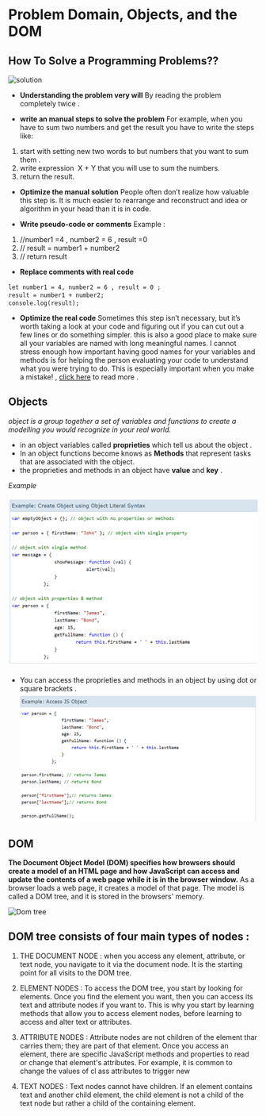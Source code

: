 # Problem Domain, Objects, and the DOM

## How To Solve a Programming Problems??

![solution](https://www.incimages.com/uploaded_files/image/1920x1080/getty_494278234_175211.jpg)


* **Understanding the problem very will**
By reading the problem completely twice .

* **write an manual steps to solve the problem**
For example, when you have to sum two numbers and get the result you have to write the steps like:
1. start with setting new two words to but numbers that you want to sum them .
2. write expression  X + Y that you will use to sum the numbers.
3. return the result.

* **Optimize the manual solution**
People often don’t realize how valuable this step is.  It is much easier to rearrange and reconstruct and idea or algorithm in your head than it is in code.

* **Write pseudo-code or comments**
Example :
1. //number1 =4 , number2 = 6 , result =0
2. // result = number1 + number2
3. // return result

* **Replace comments with real code**

```
let number1 = 4, number2 = 6 , result = 0 ;
result = number1 + number2;
console.log(result);

``` 

* **Optimize the real code**
Sometimes this step isn’t necessary, but it’s worth taking a look at your code and figuring out if you can cut out a few lines or do something simpler. this is also a good place to make sure all your variables are named with long meaningful names.  I cannot stress enough how important having good names for your variables and methods is for helping the person evaluating your code to understand what you were trying to do.  This is especially important when you make a mistake! , [click here](https://simpleprogrammer.com/understanding-the-problem-domain-is-the-hardest-part-of-programming) to read more .


## Objects
*object is a group together a set of variables and functions to create a modelling you would recognize in your real world.*

* in an object variables called **proprieties** which tell us about the object .
* In an object functions become knows as **Methods** that represent tasks that are associated with the object.
* the proprieties and methods in an object have **value** and **key** .

*Example*

![declare an object](decobject.png)

* You can access the proprieties and methods in an object by using dot or square brackets .
![Access js](Accessjsobject.png)

## DOM
**The Document Object Model (DOM) specifies how browsers should create a model of an HTML page and how JavaScript can access and update the contents of a web page while it is in the browser window.**
As a browser loads a web page, it creates a model of that page. The model is called a DOM tree, and it is stored in the browsers' memory.

![Dom tree](https://www.icloud.com.br/wp-content/uploads/2018/11/dom-na-pagina-web.png)
## DOM tree consists of four main types of nodes :

1. THE DOCUMENT NODE : when you access any element, attribute, or text node, you navigate to it via the document node. It is the starting point for all visits to the DOM tree.

2. ELEMENT NODES : To access the DOM tree, you start by looking for elements. Once you find the element you want, then you can access its text and attribute nodes if you want to. This is why you start by learning methods that allow you to access element nodes, before learning to access and alter text or attributes.
3. ATTRIBUTE NODES :  Attribute nodes are not children of the element thar carries them; they are part of that element. Once you access an element, there are specific JavaScript methods and properties to read or change that element's attributes. For example, it is common to change the values of cl ass attributes to trigger new 

4. TEXT NODES : Text nodes cannot have children. If an element contains text and another child element, the child element is not a child of the text node but rather a child of the containing element.

